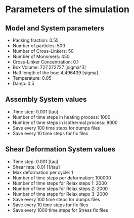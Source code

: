 # Parameters of the simulation


## Model and System parameters

- Packing fraction: 0.55
- Number of particles: 500
- Number of Cross-Linkers: 50
- Number of Monomers: 450
- Cross-Linker Concentration: 0.1
- Box Volume: 727.272727 [sigma^3]
- Half length of the box: 4.496439 [sigma]
- Temperature: 0.05
- Damp: 0.5

 ## Assembly System values 

- Time step: 0.001 [tau]
- Number of time steps in heating process: 1000
- Number of time steps in isothermal process: 8000
- Save every 100 time steps for dumps files
- Save every 10 time steps for fix files

 ## Shear Deformation System values 

- Time step: 0.001 [tau]
- Shear rate: 0.01 [1/tau]
- Max deformation per cycle: 1
- Number of time steps per deformation: 100000
- Number of time steps for Relax steps 1: 2000
- Number of time steps for Relax steps 2: 2000
- Number of time steps for Relax steps 3: 2000
- Save every 100 time steps for dumps files
- Save every 10 time steps for fix files
- Save every 1000 time steps for Stress fix files
